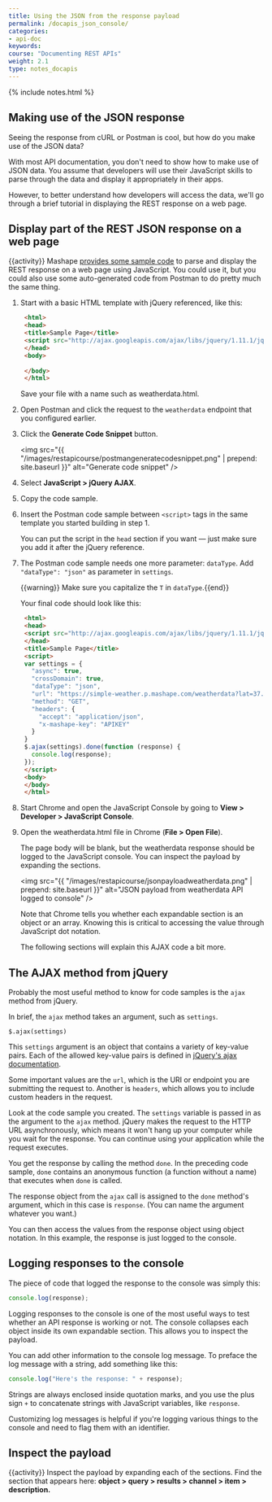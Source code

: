 ```yaml
---
title: Using the JSON from the response payload
permalink: /docapis_json_console/
categories:
- api-doc
keywords: 
course: "Documenting REST APIs"
weight: 2.1
type: notes_docapis
---
```

{% include notes.html %}

## Making use of the JSON response

Seeing the response from cURL or Postman is cool, but how do you make use of the JSON data? 

With most API documentation, you don't need to show how to make use of JSON data. You assume that developers will use their JavaScript skills to parse through the data and display it appropriately in their apps. 

However, to better understand how developers will access the data, we'll go through a brief tutorial in displaying the REST response on a web page. 

## Display part of the REST JSON response on a web page
{{activity}}
Mashape [provides some sample code](http://docs.mashape.com/javascript) to parse and display the REST response on a web page using JavaScript. You could use it, but you could also use some auto-generated code from Postman to do pretty much the same thing.

1. Start with a basic HTML template with jQuery referenced, like this:
	
   ```html
	<html>
	<head>
	<title>Sample Page</title>
	<script src="http://ajax.googleapis.com/ajax/libs/jquery/1.11.1/jquery.min.js"></script>
	</head>
	<body>
	
	</body>
	</html>
   ```
	
	Save your file with a name such as weatherdata.html.
	
2. Open Postman and click the request to the `weatherdata` endpoint that you configured earlier.
3. Click the **Generate Code Snippet** button.
	
	<img src="{{ "/images/restapicourse/postmangeneratecodesnippet.png" | prepend: site.baseurl }}" alt="Generate code snippet" />
	
4. Select **JavaScript > jQuery AJAX**.
5. Copy the code sample.
6. Insert the Postman code sample between `<script>` tags in the same template you started building in step 1. 
	
	You can put the script in the `head` section if you want &mdash; just make sure you add it after the jQuery reference.
	
7. The Postman code sample needs one more parameter: `dataType`. Add `"dataType": "json"` as parameter in `settings`.

	{{warning}} Make sure you capitalize the <code>T</code> in <code>dataType</code>.{{end}}
	
	Your final code should look like this:
	
   ```html
	<html>
	<head>
	<script src="http://ajax.googleapis.com/ajax/libs/jquery/1.11.1/jquery.min.js"></script>
	</head>
	<title>Sample Page</title>
	<script>
	var settings = {
	  "async": true,
	  "crossDomain": true,
	  "dataType": "json",
	  "url": "https://simple-weather.p.mashape.com/weatherdata?lat=37.354108&lng=-121.955236",
	  "method": "GET",
	  "headers": {
	    "accept": "application/json",
	    "x-mashape-key": "APIKEY"
	  }
	}
	$.ajax(settings).done(function (response) {
	  console.log(response);
	});
	</script>
	<body>
	</body>
	</html>
   ```
	
8. Start Chrome and open the JavaScript Console by going to **View > Developer > JavaScript Console**.
9. Open the weatherdata.html file in Chrome (**File > Open File**).
	
	The page body will be blank, but the weatherdata response should be logged to the JavaScript console. You can inspect the payload by expanding the sections.
	
	<img src="{{ "/images/restapicourse/jsonpayloadweatherdata.png" | prepend: site.baseurl }}" alt="JSON payload from weatherdata API logged to console" />
	
	Note that Chrome tells you whether each expandable section is an object or an array. Knowing this is critical to accessing the value through JavaScript dot notation.
	
	The following sections will explain this AJAX code a bit more.

## The AJAX method from jQuery

Probably the most useful method to know for code samples is the `ajax` method from jQuery.

In brief, the `ajax` method takes an argument, such as `settings`.

```
$.ajax(settings)
```

This `settings` argument is an object that contains a variety of key-value pairs. Each of the allowed key-value pairs is defined in [jQuery's ajax documentation](http://api.jquery.com/jquery.ajax/#jQuery-ajax-settings).

Some important values are the `url`, which is the URI or endpoint you are submitting the request to. Another is `headers`, which allows you to include custom headers in the request.

Look at the code sample you created. The `settings` variable is passed in as the argument to the `ajax` method. jQuery makes the request to the HTTP URL asynchronously, which means it won't hang up your computer while you wait for the response. You can continue using your application while the request executes.

You get the response by calling the method `done`. In the preceding code sample, `done` contains an anonymous function (a function without a name) that executes when `done` is called.

The response object from the `ajax` call is assigned to the `done` method's argument, which in this case is `response`. (You can name the argument whatever you want.)

You can then access the values from the response object using object notation. In this example, the response is just logged to the console.

## Logging responses to the console

The piece of code that logged the response to the console was simply this:

```js
console.log(response);
```

Logging responses to the console is one of the most useful ways to test whether an API response is working or not. The console collapses each object inside its own expandable section. This allows you to inspect the payload.

You can add other information to the console log message. To preface the log message with a string, add something like this:

```js
console.log("Here's the response: " + response);
```

Strings are always enclosed inside quotation marks, and you use the plus sign `+` to concatenate strings with JavaScript variables, like `response`.

Customizing log messages is helpful if you're logging various things to the console and need to flag them with an identifier.

## Inspect the payload
{{activity}}
Inspect the payload by expanding each of the sections. Find the section that appears here: **object > query > results > channel > item > description.**


